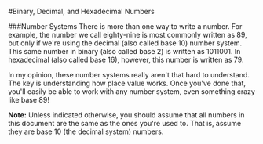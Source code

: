 #Binary, Decimal, and Hexadecimal Numbers

###Number Systems
There is more than one way to write a number. For example, the number we call eighty-nine is most commonly written as 89, but only if we're using the decimal (also called base 10) number system. This same number in binary (also called base 2) is written as 1011001. In hexadecimal (also called base 16), however, this number is written as 79.

In my opinion, these number systems really aren't that hard to understand. The key is understanding how place value works. Once you've done that, you'll easily be able to work with any number system, even something crazy like base 89!

**Note:** Unless indicated otherwise, you should assume that all numbers in this document are the same as the ones you're used to. That is, assume they are base 10 (the decimal system) numbers.
